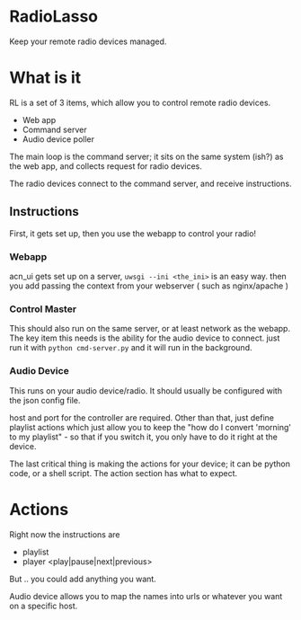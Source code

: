 # RadioLasso
Keep your remote radio devices managed.

# What is it
RL is a set of 3 items, which allow you to control remote radio devices.
- Web app
- Command server
- Audio device poller

The main loop is the command server; it sits on the same system (ish?) as the
web app, and collects request for radio devices.

The radio devices connect to the command server, and receive instructions.


## Instructions
First, it gets set up, then you use the webapp to control your radio!
### Webapp
acn_ui gets set up on a server, `uwsgi --ini <the_ini>` is an easy way.
then you add passing the context from your webserver ( such as nginx/apache )

### Control Master
This should also run on the same server, or at least network as the webapp.
The key item this needs is the ability for the audio device to connect.
just run it with `python cmd-server.py` and it will run in the background.

### Audio Device
This runs on your audio device/radio. It should usually be configured with the
json config file.

host and port for the controller are required.
Other than that, just define playlist actions which just allow you to keep the 
"how do I convert 'morning' to my playlist" - so that if you switch it, you only
have to do it right at the device.

The last critical thing is making the actions for your device; it can be python
code, or a shell script. The action section has what to expect.

# Actions
Right now the instructions are
- playlist <name>
- player <play|pause|next|previous>

But .. you could add anything you want.

Audio device allows you to map the names into urls or whatever you want on a
specific host.
